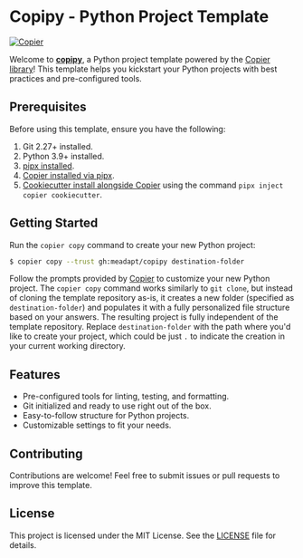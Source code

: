 # Copipy - Python Project Template

[![Copier](https://img.shields.io/endpoint?url=https://raw.githubusercontent.com/copier-org/copier/master/img/badge/badge-grayscale-inverted-border-purple.json)](https://github.com/copier-org/copier)

Welcome to **[copipy](https://github.com/meadapt/copipy)**, a Python project template powered by the [Copier library](https://copier.readthedocs.io/en/stable/)!
This template helps you kickstart your Python projects with best practices and pre-configured tools.

## Prerequisites

Before using this template, ensure you have the following:

1. Git 2.27+ installed.
1. Python 3.9+ installed.
1. [pipx installed](https://pipx.pypa.io/stable/installation/).
1. [Copier installed via pipx](https://copier.readthedocs.io/en/stable/#installation).
1. [Cookiecutter install alongside Copier](https://copier.readthedocs.io/en/stable/configuring/#jinja_extensions) using the command `pipx inject copier cookiecutter`.

## Getting Started

Run the `copier copy` command to create your new Python project:

```bash
$ copier copy --trust gh:meadapt/copipy destination-folder
```

Follow the prompts provided by [Copier](https://copier.readthedocs.io/en/stable/) to customize your new Python project.
The `copier copy` command works similarly to `git clone`, but instead of cloning the template repository as-is, it creates a new folder (specified as `destination-folder`) and populates it with a fully personalized file structure based on your answers.
The resulting project is fully independent of the template repository.
Replace `destination-folder` with the path where you'd like to create your project, which could be just `.` to indicate the creation in your current working directory.

## Features

- Pre-configured tools for linting, testing, and formatting.
-   Git initialized and ready to use right out of the box.
- Easy-to-follow structure for Python projects.
- Customizable settings to fit your needs.

## Contributing

Contributions are welcome! Feel free to submit issues or pull requests to improve this template.

## License

This project is licensed under the MIT License. See the [LICENSE](LICENSE) file for details.
